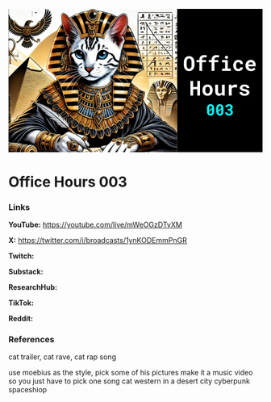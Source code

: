 ![thumbnail](thumbnail.png)

# Office Hours 003

### Links

**YouTube:** https://youtube.com/live/mWeOGzDTvXM

**X:** https://twitter.com/i/broadcasts/1ynKODEmmPnGR

**Twitch:**

**Substack:**

**ResearchHub:**

**TikTok:**

**Reddit:**

### References

cat trailer, cat rave, cat rap song

use moebius as the style, pick some of his pictures
make it a music video so you just have to pick one song
cat western in a desert
city cyberpunk
spaceshiop